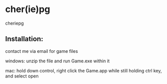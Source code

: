 # cher(ie)pg
 cheriepg

## Installation:
contact me via email for game files

windows: unzip the file and run Game.exe within it

mac: hold down control, right click the Game.app while still holding ctrl key, and select open
